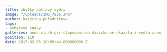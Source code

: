 ```yaml
---
title: zbytky potravy vydry
image: "/uploads/IMG_7835.JPG"
author: katerina-polednikova
tags:
- pobytové znaky
galleries: news-slash-pri-stopovani-na-dacicku-se-ukazala-i-vydra-a-nejen-tam
position: 110
date: 2017-02-05 10:09:44.000000000 Z
---
```

